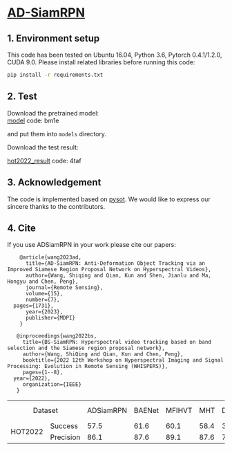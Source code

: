 # [AD-SiamRPN](https://www.mdpi.com/2072-4292/15/7/1731)

## 1. Environment setup
This code has been tested on Ubuntu 16.04, Python 3.6, Pytorch 0.4.1/1.2.0, CUDA 9.0.
Please install related libraries before running this code: 

```bash
pip install -r requirements.txt
```

## 2. Test
<table>
    <tr>
        <td colspan="2" align=center> Dataset</td>
        <td align=center>ADSiamRPN</td>
        <td align=center>BAENet</td>
        <td align=center>MFIHVT</td>
        <td align=center>MHT</td>
        <td align=center>DeepHKCF</td>
        <td align=center>BS-SiamRPN</td>
        <td align=center>SiamRPN++</td>
        <td align=center>DaSiamRPN</td>
    </tr>
    <tr>
        <td rowspan="2" align=center>HOT2022</td>
        <td>Success</td>
        <td>57.5</td>
        <td>61.6</td>
        <td>60.1</td>
        <td>58.4</td>
        <td>38.5</td>
        <td>53.3</td>
        <td>52.9</td>
        <td>55.8</td>
    </tr>
    <tr>
        <td>Precision</td>
        <td>86.1</td>
        <td>87.6</td>
        <td>89.1</td>
        <td>87.6</td>
        <td>73.7</td>
        <td>84.5</td>
        <td>83.4</td>
        <td>83.1</td>
     </tr>    

Download the pretrained model:  
[model](https://pan.baidu.com/s/1I3Tgyp1PA9Y3YSZlyHwJJg?pwd=bm1e) code: bm1e  

and put them into `models` directory.

Download the test result: 

[hot2022_result](https://pan.baidu.com/s/18iQoqRzOBa7qxO1AZiVbIw?pwd=4taf) code: 4taf


## 3. Acknowledgement
The code is implemented based on [pysot](https://github.com/STVIR/pysot). We would like to express our sincere thanks to the contributors.


## 4. Cite
If you use ADSiamRPN in your work please cite our papers:
```
	@article{wang2023ad,
	  title={AD-SiamRPN: Anti-Deformation Object Tracking via an Improved Siamese Region Proposal Network on Hyperspectral Videos},
	  author={Wang, Shiqing and Qian, Kun and Shen, Jianlu and Ma, Hongyu and Chen, Peng},
	  journal={Remote Sensing},
	  volume={15},
	  number={7},
  pages={1731},
	  year={2023},
	  publisher={MDPI}
	}
```

```
   @inproceedings{wang2022bs,
     title={BS-SiamRPN: Hyperspectral video tracking based on band selection and the Siamese region proposal network},
     author={Wang, ShiQing and Qian, Kun and Chen, Peng},
     booktitle={2022 12th Workshop on Hyperspectral Imaging and Signal Processing: Evolution in Remote Sensing (WHISPERS)},
     pages={1--8},
  year={2022},
     organization={IEEE}
   }
```
